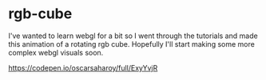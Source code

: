 # rgb-cube

I've wanted to learn webgl for a bit so I went through the tutorials and made this animation of a rotating rgb cube. Hopefully I'll start making some more complex webgl visuals soon.

https://codepen.io/oscarsaharoy/full/ExyYvjR
